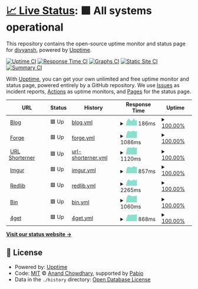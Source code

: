 # [📈 Live Status](https://status.dpi0.cloud): <!--live status--> **🟩 All systems operational**

This repository contains the open-source uptime monitor and status page for [divyansh](dpi0.cloud), powered by [Upptime](https://github.com/upptime/upptime).

[![Uptime CI](https://github.com/dpi0/status/workflows/Uptime%20CI/badge.svg)](https://github.com/dpi0/status/actions?query=workflow%3A%22Uptime+CI%22)
[![Response Time CI](https://github.com/dpi0/status/workflows/Response%20Time%20CI/badge.svg)](https://github.com/dpi0/status/actions?query=workflow%3A%22Response+Time+CI%22)
[![Graphs CI](https://github.com/dpi0/status/workflows/Graphs%20CI/badge.svg)](https://github.com/dpi0/status/actions?query=workflow%3A%22Graphs+CI%22)
[![Static Site CI](https://github.com/dpi0/status/workflows/Static%20Site%20CI/badge.svg)](https://github.com/dpi0/status/actions?query=workflow%3A%22Static+Site+CI%22)
[![Summary CI](https://github.com/dpi0/status/workflows/Summary%20CI/badge.svg)](https://github.com/dpi0/status/actions?query=workflow%3A%22Summary+CI%22)

With [Upptime](https://upptime.js.org), you can get your own unlimited and free uptime monitor and status page, powered entirely by a GitHub repository. We use [Issues](https://github.com/dpi0/status/issues) as incident reports, [Actions](https://github.com/dpi0/status/actions) as uptime monitors, and [Pages](https://status.dpi0.cloud) for the status page.

<!--start: status pages-->
<!-- This summary is generated by Upptime (https://github.com/upptime/upptime) -->
<!-- Do not edit this manually, your changes will be overwritten -->
<!-- prettier-ignore -->
| URL | Status | History | Response Time | Uptime |
| --- | ------ | ------- | ------------- | ------ |
| <img alt="" src="https://icons.duckduckgo.com/ip3/dpi0.cloud.ico" height="13"> [Blog](https://dpi0.cloud) | 🟩 Up | [blog.yml](https://github.com/dpi0/status/commits/HEAD/history/blog.yml) | <details><summary><img alt="Response time graph" src="./graphs/blog/response-time-week.png" height="20"> 186ms</summary><br><a href="https://status.dpi0.cloud/history/blog"><img alt="Response time 186" src="https://img.shields.io/endpoint?url=https%3A%2F%2Fraw.githubusercontent.com%2Fdpi0%2Fstatus%2FHEAD%2Fapi%2Fblog%2Fresponse-time.json"></a><br><a href="https://status.dpi0.cloud/history/blog"><img alt="24-hour response time 194" src="https://img.shields.io/endpoint?url=https%3A%2F%2Fraw.githubusercontent.com%2Fdpi0%2Fstatus%2FHEAD%2Fapi%2Fblog%2Fresponse-time-day.json"></a><br><a href="https://status.dpi0.cloud/history/blog"><img alt="7-day response time 186" src="https://img.shields.io/endpoint?url=https%3A%2F%2Fraw.githubusercontent.com%2Fdpi0%2Fstatus%2FHEAD%2Fapi%2Fblog%2Fresponse-time-week.json"></a><br><a href="https://status.dpi0.cloud/history/blog"><img alt="30-day response time 186" src="https://img.shields.io/endpoint?url=https%3A%2F%2Fraw.githubusercontent.com%2Fdpi0%2Fstatus%2FHEAD%2Fapi%2Fblog%2Fresponse-time-month.json"></a><br><a href="https://status.dpi0.cloud/history/blog"><img alt="1-year response time 186" src="https://img.shields.io/endpoint?url=https%3A%2F%2Fraw.githubusercontent.com%2Fdpi0%2Fstatus%2FHEAD%2Fapi%2Fblog%2Fresponse-time-year.json"></a></details> | <details><summary><a href="https://status.dpi0.cloud/history/blog">100.00%</a></summary><a href="https://status.dpi0.cloud/history/blog"><img alt="All-time uptime 100.00%" src="https://img.shields.io/endpoint?url=https%3A%2F%2Fraw.githubusercontent.com%2Fdpi0%2Fstatus%2FHEAD%2Fapi%2Fblog%2Fuptime.json"></a><br><a href="https://status.dpi0.cloud/history/blog"><img alt="24-hour uptime 100.00%" src="https://img.shields.io/endpoint?url=https%3A%2F%2Fraw.githubusercontent.com%2Fdpi0%2Fstatus%2FHEAD%2Fapi%2Fblog%2Fuptime-day.json"></a><br><a href="https://status.dpi0.cloud/history/blog"><img alt="7-day uptime 100.00%" src="https://img.shields.io/endpoint?url=https%3A%2F%2Fraw.githubusercontent.com%2Fdpi0%2Fstatus%2FHEAD%2Fapi%2Fblog%2Fuptime-week.json"></a><br><a href="https://status.dpi0.cloud/history/blog"><img alt="30-day uptime 100.00%" src="https://img.shields.io/endpoint?url=https%3A%2F%2Fraw.githubusercontent.com%2Fdpi0%2Fstatus%2FHEAD%2Fapi%2Fblog%2Fuptime-month.json"></a><br><a href="https://status.dpi0.cloud/history/blog"><img alt="1-year uptime 100.00%" src="https://img.shields.io/endpoint?url=https%3A%2F%2Fraw.githubusercontent.com%2Fdpi0%2Fstatus%2FHEAD%2Fapi%2Fblog%2Fuptime-year.json"></a></details>
| <img alt="" src="https://icons.duckduckgo.com/ip3/git.dpi0.cloud.ico" height="13"> [Forge](https://git.dpi0.cloud) | 🟩 Up | [forge.yml](https://github.com/dpi0/status/commits/HEAD/history/forge.yml) | <details><summary><img alt="Response time graph" src="./graphs/forge/response-time-week.png" height="20"> 1086ms</summary><br><a href="https://status.dpi0.cloud/history/forge"><img alt="Response time 1086" src="https://img.shields.io/endpoint?url=https%3A%2F%2Fraw.githubusercontent.com%2Fdpi0%2Fstatus%2FHEAD%2Fapi%2Fforge%2Fresponse-time.json"></a><br><a href="https://status.dpi0.cloud/history/forge"><img alt="24-hour response time 1153" src="https://img.shields.io/endpoint?url=https%3A%2F%2Fraw.githubusercontent.com%2Fdpi0%2Fstatus%2FHEAD%2Fapi%2Fforge%2Fresponse-time-day.json"></a><br><a href="https://status.dpi0.cloud/history/forge"><img alt="7-day response time 1086" src="https://img.shields.io/endpoint?url=https%3A%2F%2Fraw.githubusercontent.com%2Fdpi0%2Fstatus%2FHEAD%2Fapi%2Fforge%2Fresponse-time-week.json"></a><br><a href="https://status.dpi0.cloud/history/forge"><img alt="30-day response time 1086" src="https://img.shields.io/endpoint?url=https%3A%2F%2Fraw.githubusercontent.com%2Fdpi0%2Fstatus%2FHEAD%2Fapi%2Fforge%2Fresponse-time-month.json"></a><br><a href="https://status.dpi0.cloud/history/forge"><img alt="1-year response time 1086" src="https://img.shields.io/endpoint?url=https%3A%2F%2Fraw.githubusercontent.com%2Fdpi0%2Fstatus%2FHEAD%2Fapi%2Fforge%2Fresponse-time-year.json"></a></details> | <details><summary><a href="https://status.dpi0.cloud/history/forge">100.00%</a></summary><a href="https://status.dpi0.cloud/history/forge"><img alt="All-time uptime 100.00%" src="https://img.shields.io/endpoint?url=https%3A%2F%2Fraw.githubusercontent.com%2Fdpi0%2Fstatus%2FHEAD%2Fapi%2Fforge%2Fuptime.json"></a><br><a href="https://status.dpi0.cloud/history/forge"><img alt="24-hour uptime 100.00%" src="https://img.shields.io/endpoint?url=https%3A%2F%2Fraw.githubusercontent.com%2Fdpi0%2Fstatus%2FHEAD%2Fapi%2Fforge%2Fuptime-day.json"></a><br><a href="https://status.dpi0.cloud/history/forge"><img alt="7-day uptime 100.00%" src="https://img.shields.io/endpoint?url=https%3A%2F%2Fraw.githubusercontent.com%2Fdpi0%2Fstatus%2FHEAD%2Fapi%2Fforge%2Fuptime-week.json"></a><br><a href="https://status.dpi0.cloud/history/forge"><img alt="30-day uptime 100.00%" src="https://img.shields.io/endpoint?url=https%3A%2F%2Fraw.githubusercontent.com%2Fdpi0%2Fstatus%2FHEAD%2Fapi%2Fforge%2Fuptime-month.json"></a><br><a href="https://status.dpi0.cloud/history/forge"><img alt="1-year uptime 100.00%" src="https://img.shields.io/endpoint?url=https%3A%2F%2Fraw.githubusercontent.com%2Fdpi0%2Fstatus%2FHEAD%2Fapi%2Fforge%2Fuptime-year.json"></a></details>
| <img alt="" src="https://icons.duckduckgo.com/ip3/k.dpi0.cloud.ico" height="13"> [URL Shorterner](https://k.dpi0.cloud) | 🟩 Up | [url-shorterner.yml](https://github.com/dpi0/status/commits/HEAD/history/url-shorterner.yml) | <details><summary><img alt="Response time graph" src="./graphs/url-shorterner/response-time-week.png" height="20"> 1120ms</summary><br><a href="https://status.dpi0.cloud/history/url-shorterner"><img alt="Response time 1120" src="https://img.shields.io/endpoint?url=https%3A%2F%2Fraw.githubusercontent.com%2Fdpi0%2Fstatus%2FHEAD%2Fapi%2Furl-shorterner%2Fresponse-time.json"></a><br><a href="https://status.dpi0.cloud/history/url-shorterner"><img alt="24-hour response time 1158" src="https://img.shields.io/endpoint?url=https%3A%2F%2Fraw.githubusercontent.com%2Fdpi0%2Fstatus%2FHEAD%2Fapi%2Furl-shorterner%2Fresponse-time-day.json"></a><br><a href="https://status.dpi0.cloud/history/url-shorterner"><img alt="7-day response time 1120" src="https://img.shields.io/endpoint?url=https%3A%2F%2Fraw.githubusercontent.com%2Fdpi0%2Fstatus%2FHEAD%2Fapi%2Furl-shorterner%2Fresponse-time-week.json"></a><br><a href="https://status.dpi0.cloud/history/url-shorterner"><img alt="30-day response time 1120" src="https://img.shields.io/endpoint?url=https%3A%2F%2Fraw.githubusercontent.com%2Fdpi0%2Fstatus%2FHEAD%2Fapi%2Furl-shorterner%2Fresponse-time-month.json"></a><br><a href="https://status.dpi0.cloud/history/url-shorterner"><img alt="1-year response time 1120" src="https://img.shields.io/endpoint?url=https%3A%2F%2Fraw.githubusercontent.com%2Fdpi0%2Fstatus%2FHEAD%2Fapi%2Furl-shorterner%2Fresponse-time-year.json"></a></details> | <details><summary><a href="https://status.dpi0.cloud/history/url-shorterner">100.00%</a></summary><a href="https://status.dpi0.cloud/history/url-shorterner"><img alt="All-time uptime 100.00%" src="https://img.shields.io/endpoint?url=https%3A%2F%2Fraw.githubusercontent.com%2Fdpi0%2Fstatus%2FHEAD%2Fapi%2Furl-shorterner%2Fuptime.json"></a><br><a href="https://status.dpi0.cloud/history/url-shorterner"><img alt="24-hour uptime 100.00%" src="https://img.shields.io/endpoint?url=https%3A%2F%2Fraw.githubusercontent.com%2Fdpi0%2Fstatus%2FHEAD%2Fapi%2Furl-shorterner%2Fuptime-day.json"></a><br><a href="https://status.dpi0.cloud/history/url-shorterner"><img alt="7-day uptime 100.00%" src="https://img.shields.io/endpoint?url=https%3A%2F%2Fraw.githubusercontent.com%2Fdpi0%2Fstatus%2FHEAD%2Fapi%2Furl-shorterner%2Fuptime-week.json"></a><br><a href="https://status.dpi0.cloud/history/url-shorterner"><img alt="30-day uptime 100.00%" src="https://img.shields.io/endpoint?url=https%3A%2F%2Fraw.githubusercontent.com%2Fdpi0%2Fstatus%2FHEAD%2Fapi%2Furl-shorterner%2Fuptime-month.json"></a><br><a href="https://status.dpi0.cloud/history/url-shorterner"><img alt="1-year uptime 100.00%" src="https://img.shields.io/endpoint?url=https%3A%2F%2Fraw.githubusercontent.com%2Fdpi0%2Fstatus%2FHEAD%2Fapi%2Furl-shorterner%2Fuptime-year.json"></a></details>
| <img alt="" src="https://icons.duckduckgo.com/ip3/img.dpi0.cloud.ico" height="13"> [Imgur](https://img.dpi0.cloud) | 🟩 Up | [imgur.yml](https://github.com/dpi0/status/commits/HEAD/history/imgur.yml) | <details><summary><img alt="Response time graph" src="./graphs/imgur/response-time-week.png" height="20"> 857ms</summary><br><a href="https://status.dpi0.cloud/history/imgur"><img alt="Response time 857" src="https://img.shields.io/endpoint?url=https%3A%2F%2Fraw.githubusercontent.com%2Fdpi0%2Fstatus%2FHEAD%2Fapi%2Fimgur%2Fresponse-time.json"></a><br><a href="https://status.dpi0.cloud/history/imgur"><img alt="24-hour response time 905" src="https://img.shields.io/endpoint?url=https%3A%2F%2Fraw.githubusercontent.com%2Fdpi0%2Fstatus%2FHEAD%2Fapi%2Fimgur%2Fresponse-time-day.json"></a><br><a href="https://status.dpi0.cloud/history/imgur"><img alt="7-day response time 857" src="https://img.shields.io/endpoint?url=https%3A%2F%2Fraw.githubusercontent.com%2Fdpi0%2Fstatus%2FHEAD%2Fapi%2Fimgur%2Fresponse-time-week.json"></a><br><a href="https://status.dpi0.cloud/history/imgur"><img alt="30-day response time 857" src="https://img.shields.io/endpoint?url=https%3A%2F%2Fraw.githubusercontent.com%2Fdpi0%2Fstatus%2FHEAD%2Fapi%2Fimgur%2Fresponse-time-month.json"></a><br><a href="https://status.dpi0.cloud/history/imgur"><img alt="1-year response time 857" src="https://img.shields.io/endpoint?url=https%3A%2F%2Fraw.githubusercontent.com%2Fdpi0%2Fstatus%2FHEAD%2Fapi%2Fimgur%2Fresponse-time-year.json"></a></details> | <details><summary><a href="https://status.dpi0.cloud/history/imgur">100.00%</a></summary><a href="https://status.dpi0.cloud/history/imgur"><img alt="All-time uptime 100.00%" src="https://img.shields.io/endpoint?url=https%3A%2F%2Fraw.githubusercontent.com%2Fdpi0%2Fstatus%2FHEAD%2Fapi%2Fimgur%2Fuptime.json"></a><br><a href="https://status.dpi0.cloud/history/imgur"><img alt="24-hour uptime 100.00%" src="https://img.shields.io/endpoint?url=https%3A%2F%2Fraw.githubusercontent.com%2Fdpi0%2Fstatus%2FHEAD%2Fapi%2Fimgur%2Fuptime-day.json"></a><br><a href="https://status.dpi0.cloud/history/imgur"><img alt="7-day uptime 100.00%" src="https://img.shields.io/endpoint?url=https%3A%2F%2Fraw.githubusercontent.com%2Fdpi0%2Fstatus%2FHEAD%2Fapi%2Fimgur%2Fuptime-week.json"></a><br><a href="https://status.dpi0.cloud/history/imgur"><img alt="30-day uptime 100.00%" src="https://img.shields.io/endpoint?url=https%3A%2F%2Fraw.githubusercontent.com%2Fdpi0%2Fstatus%2FHEAD%2Fapi%2Fimgur%2Fuptime-month.json"></a><br><a href="https://status.dpi0.cloud/history/imgur"><img alt="1-year uptime 100.00%" src="https://img.shields.io/endpoint?url=https%3A%2F%2Fraw.githubusercontent.com%2Fdpi0%2Fstatus%2FHEAD%2Fapi%2Fimgur%2Fuptime-year.json"></a></details>
| <img alt="" src="https://icons.duckduckgo.com/ip3/red.dpi0.cloud.ico" height="13"> [Redlib](https://red.dpi0.cloud) | 🟩 Up | [redlib.yml](https://github.com/dpi0/status/commits/HEAD/history/redlib.yml) | <details><summary><img alt="Response time graph" src="./graphs/redlib/response-time-week.png" height="20"> 2265ms</summary><br><a href="https://status.dpi0.cloud/history/redlib"><img alt="Response time 2265" src="https://img.shields.io/endpoint?url=https%3A%2F%2Fraw.githubusercontent.com%2Fdpi0%2Fstatus%2FHEAD%2Fapi%2Fredlib%2Fresponse-time.json"></a><br><a href="https://status.dpi0.cloud/history/redlib"><img alt="24-hour response time 2549" src="https://img.shields.io/endpoint?url=https%3A%2F%2Fraw.githubusercontent.com%2Fdpi0%2Fstatus%2FHEAD%2Fapi%2Fredlib%2Fresponse-time-day.json"></a><br><a href="https://status.dpi0.cloud/history/redlib"><img alt="7-day response time 2265" src="https://img.shields.io/endpoint?url=https%3A%2F%2Fraw.githubusercontent.com%2Fdpi0%2Fstatus%2FHEAD%2Fapi%2Fredlib%2Fresponse-time-week.json"></a><br><a href="https://status.dpi0.cloud/history/redlib"><img alt="30-day response time 2265" src="https://img.shields.io/endpoint?url=https%3A%2F%2Fraw.githubusercontent.com%2Fdpi0%2Fstatus%2FHEAD%2Fapi%2Fredlib%2Fresponse-time-month.json"></a><br><a href="https://status.dpi0.cloud/history/redlib"><img alt="1-year response time 2265" src="https://img.shields.io/endpoint?url=https%3A%2F%2Fraw.githubusercontent.com%2Fdpi0%2Fstatus%2FHEAD%2Fapi%2Fredlib%2Fresponse-time-year.json"></a></details> | <details><summary><a href="https://status.dpi0.cloud/history/redlib">100.00%</a></summary><a href="https://status.dpi0.cloud/history/redlib"><img alt="All-time uptime 100.00%" src="https://img.shields.io/endpoint?url=https%3A%2F%2Fraw.githubusercontent.com%2Fdpi0%2Fstatus%2FHEAD%2Fapi%2Fredlib%2Fuptime.json"></a><br><a href="https://status.dpi0.cloud/history/redlib"><img alt="24-hour uptime 100.00%" src="https://img.shields.io/endpoint?url=https%3A%2F%2Fraw.githubusercontent.com%2Fdpi0%2Fstatus%2FHEAD%2Fapi%2Fredlib%2Fuptime-day.json"></a><br><a href="https://status.dpi0.cloud/history/redlib"><img alt="7-day uptime 100.00%" src="https://img.shields.io/endpoint?url=https%3A%2F%2Fraw.githubusercontent.com%2Fdpi0%2Fstatus%2FHEAD%2Fapi%2Fredlib%2Fuptime-week.json"></a><br><a href="https://status.dpi0.cloud/history/redlib"><img alt="30-day uptime 100.00%" src="https://img.shields.io/endpoint?url=https%3A%2F%2Fraw.githubusercontent.com%2Fdpi0%2Fstatus%2FHEAD%2Fapi%2Fredlib%2Fuptime-month.json"></a><br><a href="https://status.dpi0.cloud/history/redlib"><img alt="1-year uptime 100.00%" src="https://img.shields.io/endpoint?url=https%3A%2F%2Fraw.githubusercontent.com%2Fdpi0%2Fstatus%2FHEAD%2Fapi%2Fredlib%2Fuptime-year.json"></a></details>
| <img alt="" src="https://icons.duckduckgo.com/ip3/bin.dpi0.cloud.ico" height="13"> [Bin](https://bin.dpi0.cloud) | 🟩 Up | [bin.yml](https://github.com/dpi0/status/commits/HEAD/history/bin.yml) | <details><summary><img alt="Response time graph" src="./graphs/bin/response-time-week.png" height="20"> 1060ms</summary><br><a href="https://status.dpi0.cloud/history/bin"><img alt="Response time 1060" src="https://img.shields.io/endpoint?url=https%3A%2F%2Fraw.githubusercontent.com%2Fdpi0%2Fstatus%2FHEAD%2Fapi%2Fbin%2Fresponse-time.json"></a><br><a href="https://status.dpi0.cloud/history/bin"><img alt="24-hour response time 1082" src="https://img.shields.io/endpoint?url=https%3A%2F%2Fraw.githubusercontent.com%2Fdpi0%2Fstatus%2FHEAD%2Fapi%2Fbin%2Fresponse-time-day.json"></a><br><a href="https://status.dpi0.cloud/history/bin"><img alt="7-day response time 1060" src="https://img.shields.io/endpoint?url=https%3A%2F%2Fraw.githubusercontent.com%2Fdpi0%2Fstatus%2FHEAD%2Fapi%2Fbin%2Fresponse-time-week.json"></a><br><a href="https://status.dpi0.cloud/history/bin"><img alt="30-day response time 1060" src="https://img.shields.io/endpoint?url=https%3A%2F%2Fraw.githubusercontent.com%2Fdpi0%2Fstatus%2FHEAD%2Fapi%2Fbin%2Fresponse-time-month.json"></a><br><a href="https://status.dpi0.cloud/history/bin"><img alt="1-year response time 1060" src="https://img.shields.io/endpoint?url=https%3A%2F%2Fraw.githubusercontent.com%2Fdpi0%2Fstatus%2FHEAD%2Fapi%2Fbin%2Fresponse-time-year.json"></a></details> | <details><summary><a href="https://status.dpi0.cloud/history/bin">100.00%</a></summary><a href="https://status.dpi0.cloud/history/bin"><img alt="All-time uptime 100.00%" src="https://img.shields.io/endpoint?url=https%3A%2F%2Fraw.githubusercontent.com%2Fdpi0%2Fstatus%2FHEAD%2Fapi%2Fbin%2Fuptime.json"></a><br><a href="https://status.dpi0.cloud/history/bin"><img alt="24-hour uptime 100.00%" src="https://img.shields.io/endpoint?url=https%3A%2F%2Fraw.githubusercontent.com%2Fdpi0%2Fstatus%2FHEAD%2Fapi%2Fbin%2Fuptime-day.json"></a><br><a href="https://status.dpi0.cloud/history/bin"><img alt="7-day uptime 100.00%" src="https://img.shields.io/endpoint?url=https%3A%2F%2Fraw.githubusercontent.com%2Fdpi0%2Fstatus%2FHEAD%2Fapi%2Fbin%2Fuptime-week.json"></a><br><a href="https://status.dpi0.cloud/history/bin"><img alt="30-day uptime 100.00%" src="https://img.shields.io/endpoint?url=https%3A%2F%2Fraw.githubusercontent.com%2Fdpi0%2Fstatus%2FHEAD%2Fapi%2Fbin%2Fuptime-month.json"></a><br><a href="https://status.dpi0.cloud/history/bin"><img alt="1-year uptime 100.00%" src="https://img.shields.io/endpoint?url=https%3A%2F%2Fraw.githubusercontent.com%2Fdpi0%2Fstatus%2FHEAD%2Fapi%2Fbin%2Fuptime-year.json"></a></details>
| <img alt="" src="https://icons.duckduckgo.com/ip3/4.dpi0.cloud.ico" height="13"> [4get](https://4.dpi0.cloud) | 🟩 Up | [4get.yml](https://github.com/dpi0/status/commits/HEAD/history/4get.yml) | <details><summary><img alt="Response time graph" src="./graphs/4get/response-time-week.png" height="20"> 868ms</summary><br><a href="https://status.dpi0.cloud/history/4get"><img alt="Response time 868" src="https://img.shields.io/endpoint?url=https%3A%2F%2Fraw.githubusercontent.com%2Fdpi0%2Fstatus%2FHEAD%2Fapi%2F4get%2Fresponse-time.json"></a><br><a href="https://status.dpi0.cloud/history/4get"><img alt="24-hour response time 929" src="https://img.shields.io/endpoint?url=https%3A%2F%2Fraw.githubusercontent.com%2Fdpi0%2Fstatus%2FHEAD%2Fapi%2F4get%2Fresponse-time-day.json"></a><br><a href="https://status.dpi0.cloud/history/4get"><img alt="7-day response time 868" src="https://img.shields.io/endpoint?url=https%3A%2F%2Fraw.githubusercontent.com%2Fdpi0%2Fstatus%2FHEAD%2Fapi%2F4get%2Fresponse-time-week.json"></a><br><a href="https://status.dpi0.cloud/history/4get"><img alt="30-day response time 868" src="https://img.shields.io/endpoint?url=https%3A%2F%2Fraw.githubusercontent.com%2Fdpi0%2Fstatus%2FHEAD%2Fapi%2F4get%2Fresponse-time-month.json"></a><br><a href="https://status.dpi0.cloud/history/4get"><img alt="1-year response time 868" src="https://img.shields.io/endpoint?url=https%3A%2F%2Fraw.githubusercontent.com%2Fdpi0%2Fstatus%2FHEAD%2Fapi%2F4get%2Fresponse-time-year.json"></a></details> | <details><summary><a href="https://status.dpi0.cloud/history/4get">100.00%</a></summary><a href="https://status.dpi0.cloud/history/4get"><img alt="All-time uptime 100.00%" src="https://img.shields.io/endpoint?url=https%3A%2F%2Fraw.githubusercontent.com%2Fdpi0%2Fstatus%2FHEAD%2Fapi%2F4get%2Fuptime.json"></a><br><a href="https://status.dpi0.cloud/history/4get"><img alt="24-hour uptime 100.00%" src="https://img.shields.io/endpoint?url=https%3A%2F%2Fraw.githubusercontent.com%2Fdpi0%2Fstatus%2FHEAD%2Fapi%2F4get%2Fuptime-day.json"></a><br><a href="https://status.dpi0.cloud/history/4get"><img alt="7-day uptime 100.00%" src="https://img.shields.io/endpoint?url=https%3A%2F%2Fraw.githubusercontent.com%2Fdpi0%2Fstatus%2FHEAD%2Fapi%2F4get%2Fuptime-week.json"></a><br><a href="https://status.dpi0.cloud/history/4get"><img alt="30-day uptime 100.00%" src="https://img.shields.io/endpoint?url=https%3A%2F%2Fraw.githubusercontent.com%2Fdpi0%2Fstatus%2FHEAD%2Fapi%2F4get%2Fuptime-month.json"></a><br><a href="https://status.dpi0.cloud/history/4get"><img alt="1-year uptime 100.00%" src="https://img.shields.io/endpoint?url=https%3A%2F%2Fraw.githubusercontent.com%2Fdpi0%2Fstatus%2FHEAD%2Fapi%2F4get%2Fuptime-year.json"></a></details>

<!--end: status pages-->

[**Visit our status website →**](https://status.dpi0.cloud)

## 📄 License

- Powered by: [Upptime](https://github.com/upptime/upptime)
- Code: [MIT](./LICENSE) © [Anand Chowdhary](https://anandchowdhary.com), supported by [Pabio](https://pabio.com)
- Data in the `./history` directory: [Open Database License](https://opendatacommons.org/licenses/odbl/1-0/)
